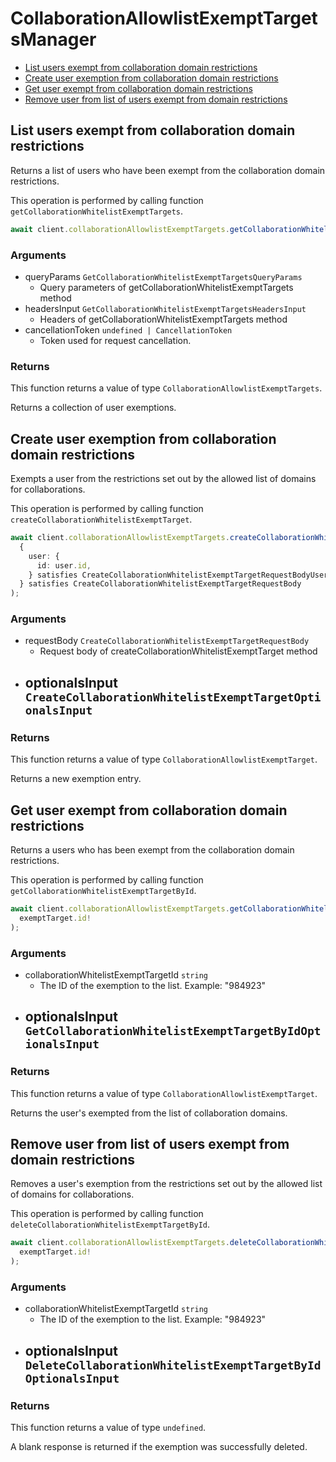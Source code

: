 # CollaborationAllowlistExemptTargetsManager

- [List users exempt from collaboration domain restrictions](#list-users-exempt-from-collaboration-domain-restrictions)
- [Create user exemption from collaboration domain restrictions](#create-user-exemption-from-collaboration-domain-restrictions)
- [Get user exempt from collaboration domain restrictions](#get-user-exempt-from-collaboration-domain-restrictions)
- [Remove user from list of users exempt from domain restrictions](#remove-user-from-list-of-users-exempt-from-domain-restrictions)

## List users exempt from collaboration domain restrictions

Returns a list of users who have been exempt from the collaboration
domain restrictions.

This operation is performed by calling function `getCollaborationWhitelistExemptTargets`.

```ts
await client.collaborationAllowlistExemptTargets.getCollaborationWhitelistExemptTargets();
```

### Arguments

- queryParams `GetCollaborationWhitelistExemptTargetsQueryParams`
  - Query parameters of getCollaborationWhitelistExemptTargets method
- headersInput `GetCollaborationWhitelistExemptTargetsHeadersInput`
  - Headers of getCollaborationWhitelistExemptTargets method
- cancellationToken `undefined | CancellationToken`
  - Token used for request cancellation.

### Returns

This function returns a value of type `CollaborationAllowlistExemptTargets`.

Returns a collection of user exemptions.

## Create user exemption from collaboration domain restrictions

Exempts a user from the restrictions set out by the allowed list of domains
for collaborations.

This operation is performed by calling function `createCollaborationWhitelistExemptTarget`.

```ts
await client.collaborationAllowlistExemptTargets.createCollaborationWhitelistExemptTarget(
  {
    user: {
      id: user.id,
    } satisfies CreateCollaborationWhitelistExemptTargetRequestBodyUserField,
  } satisfies CreateCollaborationWhitelistExemptTargetRequestBody
);
```

### Arguments

- requestBody `CreateCollaborationWhitelistExemptTargetRequestBody`
  - Request body of createCollaborationWhitelistExemptTarget method
- optionalsInput `CreateCollaborationWhitelistExemptTargetOptionalsInput`
  -

### Returns

This function returns a value of type `CollaborationAllowlistExemptTarget`.

Returns a new exemption entry.

## Get user exempt from collaboration domain restrictions

Returns a users who has been exempt from the collaboration
domain restrictions.

This operation is performed by calling function `getCollaborationWhitelistExemptTargetById`.

```ts
await client.collaborationAllowlistExemptTargets.getCollaborationWhitelistExemptTargetById(
  exemptTarget.id!
);
```

### Arguments

- collaborationWhitelistExemptTargetId `string`
  - The ID of the exemption to the list. Example: "984923"
- optionalsInput `GetCollaborationWhitelistExemptTargetByIdOptionalsInput`
  -

### Returns

This function returns a value of type `CollaborationAllowlistExemptTarget`.

Returns the user's exempted from the list of collaboration domains.

## Remove user from list of users exempt from domain restrictions

Removes a user's exemption from the restrictions set out by the allowed list
of domains for collaborations.

This operation is performed by calling function `deleteCollaborationWhitelistExemptTargetById`.

```ts
await client.collaborationAllowlistExemptTargets.deleteCollaborationWhitelistExemptTargetById(
  exemptTarget.id!
);
```

### Arguments

- collaborationWhitelistExemptTargetId `string`
  - The ID of the exemption to the list. Example: "984923"
- optionalsInput `DeleteCollaborationWhitelistExemptTargetByIdOptionalsInput`
  -

### Returns

This function returns a value of type `undefined`.

A blank response is returned if the exemption was
successfully deleted.
